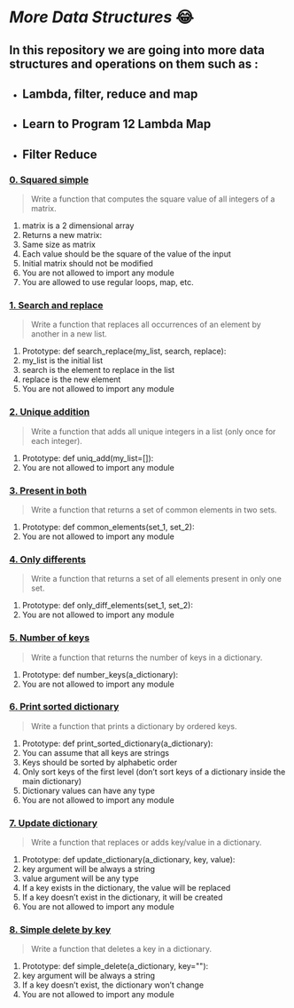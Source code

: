 # *More Data Structures* :joy:

**In this repository we are going into more data structures and operations on them such as :**
- 
- ## Lambda, filter, reduce and map
- ## Learn to Program 12 Lambda Map 

- ## Filter Reduce

### **[0. Squared simple](https://github.com/Cyberguru1/alx-higher_level_programming/blob/main/0x04-python-more_data_structures/0-square_matrix_simple.py)**

> Write a function that computes the square value of all integers of a matrix.
1. matrix is a 2 dimensional array
2. Returns a new matrix:
3. Same size as matrix
4. Each value should be the square of the value of the input
5. Initial matrix should not be modified
6. You are not allowed to import any module
7. You are allowed to use regular loops, map, etc.

### **[1. Search and replace](https://github.com/Cyberguru1/alx-higher_level_programming/blob/main/0x04-python-more_data_structures/1-search_replace.py)**

> Write a function that replaces all occurrences of an element by another in a new list.

1. Prototype: def search_replace(my_list, search, replace):
2. my_list is the initial list
3. search is the element to replace in the list
4. replace is the new element
5. You are not allowed to import any module

### **[2. Unique addition](https://github.com/Cyberguru1/alx-higher_level_programming/blob/main/0x04-python-more_data_structures/2-uniq_add.py)**

> Write a function that adds all unique integers in a list (only once for each integer).

1. Prototype: def uniq_add(my_list=[]):
2. You are not allowed to import any module
   
### **[3. Present in both](https://github.com/Cyberguru1/alx-higher_level_programming/blob/main/0x04-python-more_data_structures/3-common_elements.py)**

> Write a function that returns a set of common elements in two sets.

1. Prototype: def common_elements(set_1, set_2):
2. You are not allowed to import any module
   
### **[4. Only differents](https://github.com/Cyberguru1/alx-higher_level_programming/blob/main/0x04-python-more_data_structures/4-only_diff_elements.py)**

> Write a function that returns a set of all elements present in only one set.

1. Prototype: def only_diff_elements(set_1, set_2):
2. You are not allowed to import any module
   
### **[5. Number of keys](https://github.com/Cyberguru1/alx-higher_level_programming/blob/main/0x04-python-more_data_structures/5-number_keys.py)**

> Write a function that returns the number of keys in a dictionary.

1. Prototype: def number_keys(a_dictionary):
2. You are not allowed to import any module
   
### **[6. Print sorted dictionary](https://github.com/Cyberguru1/alx-higher_level_programming/blob/main/0x04-python-more_data_structures/6-print_sorted_dictionary.py)**

> Write a function that prints a dictionary by ordered keys.

1. Prototype: def print_sorted_dictionary(a_dictionary):
2. You can assume that all keys are strings
3. Keys should be sorted by alphabetic order
4. Only sort keys of the first level (don’t sort keys of a dictionary inside the main dictionary)
5. Dictionary values can have any type
6. You are not allowed to import any module
   
### **[7. Update dictionary](https://github.com/Cyberguru1/alx-higher_level_programming/blob/main/0x04-python-more_data_structures/7-update_dictionary.py)**

> Write a function that replaces or adds key/value in a dictionary.

1. Prototype: def update_dictionary(a_dictionary, key, value):
2. key argument will be always a string
3. value argument will be any type
4. If a key exists in the dictionary, the value will be replaced
5. If a key doesn’t exist in the dictionary, it will be created
6. You are not allowed to import any module

### **[8. Simple delete by key](https://github.com/Cyberguru1/alx-higher_level_programming/blob/main/0x04-python-more_data_structures/8-simple_delete.py)**

> Write a function that deletes a key in a dictionary.

1. Prototype: def simple_delete(a_dictionary, key=""):
2. key argument will be always a string
3. If a key doesn’t exist, the dictionary won’t change
4. You are not allowed to import any module
   
